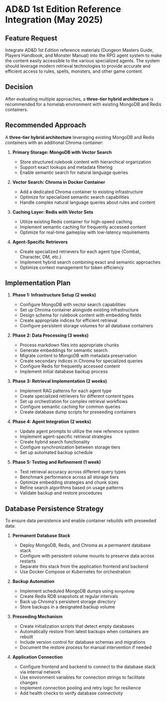 # AD&D 1st Edition Reference Integration (May 2025)

## Feature Request

Integrate AD&D 1st Edition reference materials (Dungeon Masters Guide, Players Handbook, and Monster Manual) into the RPG agent system to make the content easily accessible to the various specialized agents. The system should leverage modern retrieval technologies to provide accurate and efficient access to rules, spells, monsters, and other game content.

## Decision

After evaluating multiple approaches, a **three-tier hybrid architecture** is recommended for a homelab environment with existing MongoDB and Redis containers.

## Recommended Approach

A **three-tier hybrid architecture** leveraging existing MongoDB and Redis containers with an additional Chroma container:

1. **Primary Storage: MongoDB with Vector Search**
   - Store structured rulebook content with hierarchical organization
   - Support exact lookups and metadata filtering
   - Enable semantic search for natural language queries

2. **Vector Search: Chroma in Docker Container**
   - Add a dedicated Chroma container to existing infrastructure
   - Optimize for specialized semantic search capabilities
   - Handle complex natural language queries about rules and content

3. **Caching Layer: Redis with Vector Sets**
   - Utilize existing Redis container for high-speed caching
   - Implement semantic caching for frequently accessed content
   - Optimize for real-time gameplay with low-latency requirements

4. **Agent-Specific Retrievers**
   - Create specialized retrievers for each agent type (Combat, Character, DM, etc.)
   - Implement hybrid search combining exact and semantic approaches
   - Optimize context management for token efficiency

## Implementation Plan

1. **Phase 1: Infrastructure Setup (2 weeks)**
   - Configure MongoDB with vector search capabilities
   - Set up Chroma container alongside existing infrastructure
   - Design schema for rulebook content with embedding fields
   - Create appropriate indices for efficient retrieval
   - Configure persistent storage volumes for all database containers

2. **Phase 2: Data Processing (3 weeks)**
   - Process markdown files into appropriate chunks
   - Generate embeddings for semantic search
   - Migrate content to MongoDB with metadata preservation
   - Create secondary indices in Chroma for specialized queries
   - Configure Redis for frequently accessed content
   - Implement initial database backup process

3. **Phase 3: Retrieval Implementation (2 weeks)**
   - Implement RAG patterns for each agent type
   - Create specialized retrievers for different content types
   - Set up orchestration for complex retrieval workflows
   - Configure semantic caching for common queries
   - Create database dump scripts for preseeding containers

4. **Phase 4: Agent Integration (2 weeks)**
   - Update agent prompts to utilize the new reference system
   - Implement agent-specific retrieval strategies
   - Create hybrid search functionality
   - Configure synchronization between storage tiers
   - Set up automated backup schedule

5. **Phase 5: Testing and Refinement (1 week)**
   - Test retrieval accuracy across different query types
   - Benchmark performance across all storage tiers
   - Optimize embedding strategies and chunk sizes
   - Refine search algorithms based on usage patterns
   - Validate backup and restore procedures

## Database Persistence Strategy

To ensure data persistence and enable container rebuilds with preseeded data:

1. **Permanent Database Stack**
   - Deploy MongoDB, Redis, and Chroma as a permanent database stack
   - Configure with persistent volume mounts to preserve data across restarts
   - Separate this stack from the application frontend and backend
   - Use Docker Compose or Kubernetes for orchestration

2. **Backup Automation**
   - Implement scheduled MongoDB dumps using `mongodump`
   - Create Redis RDB snapshots at regular intervals
   - Back up Chroma's persistent storage directory
   - Store backups in a designated backup volume

3. **Preseeding Mechanism**
   - Create initialization scripts that detect empty databases
   - Automatically restore from latest backups when containers are rebuilt
   - Include version control for database schemas and migrations
   - Document the restore process for manual intervention if needed

4. **Application Connection**
   - Configure frontend and backend to connect to the database stack via internal network
   - Use environment variables for connection strings to facilitate changes
   - Implement connection pooling and retry logic for resilience
   - Add health checks to verify database connectivity
